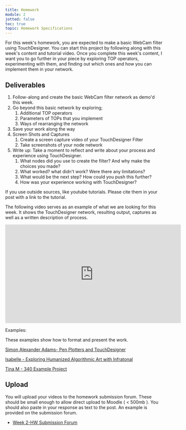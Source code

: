 ```yaml
---
title: Homework
module: 2
jotted: false
toc: true
topic: Homework Specifications
---
```


For this week's homework, you are expected to make a basic WebCam filter using TouchDesigner. You can start this project by following along with this week's content and tutorial video. Once you complete this week's content, I want you to go further in your piece by exploring TOP operators, experimenting with them, and finding out which ones and how you can implement them in your network.

## Deliverables

1. Follow-along and create the basic WebCam filter network as demo'd this week.
2. Go beyond this basic network by exploring;
   1. Additional TOP operators
   2. Parameters of TOPs that you implement
   3. Ways of rearranging the network
3. Save your work along the way
4. Screen Shots and Captures  
   1. Create a screen capture video of your TouchDesigner Filter
   2. Take screenshots of your node network
5. Write up: Take a moment to reflect and write about your process and experience using TouchDesigner. 
   1. What nodes did you use to create the filter? And why make the choices you made?
   2. What worked? what didn't work? Were there any limitations?
   3. What would be the next step?  How could you push this further?
   4. How was your experience working with TouchDesigner?

If you use outside sources, like youtube tutorials.  Please cite them in your post with a link to the tutorial. 

The following video serves as an example of what we are looking for this week. It shows the TouchDesigner network, resulting output, captures as well as a written description of process.

<div class="embed-responsive embed-responsive-16by9"><iframe width="560" height="315" src="https://www.youtube.com/embed/6pSqTHmIy30" title="YouTube video player" frameborder="0" allow="accelerometer; autoplay; clipboard-write; encrypted-media; gyroscope; picture-in-picture" allowfullscreen></iframe></div>

<!--<div class="embed-responsive embed-responsive-16by9"><iframe class="embed-responsive-item" src="https://www.youtube.com/embed/oa46EGn34So" frameborder="0" allow="accelerometer; autoplay; encrypted-media; gyroscope; picture-in-picture" allowfullscreen></iframe></div> -->

Examples:

These examples show how to format and present the work.

[Simon Alexander Adams- Pen Plotters and TouchDesigner](https://www.simonaa.media/tutorials/pen-plotters-and-touchdesigner)

[Isabelle - Exploring Humanized Algorithmic Art with Infratonal](https://derivative.ca/community-post/exploring-humanized-algorithmic-art-infratonal/65499)

[Tina M - 340 Example Project](https://www.tinamdigitalart.com/post/td-webcam-filter)


## Upload

You will upload your videos to the homework submission forum. These should be small enough to allow direct upload to Moodle ( < 500mb ). You should also paste in your response as text to the post. An example is provided on the submission forum.

- [Week 2-HW Submission Forum](https://moodle.umt.edu/mod/hsuforum/view.php?id=2636646)
